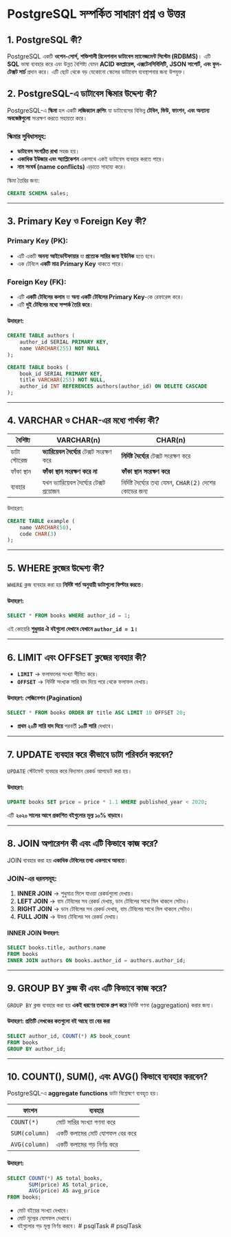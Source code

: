 # PostgreSQL সম্পর্কিত সাধারণ প্রশ্ন ও উত্তর

## 1. PostgreSQL কী?

PostgreSQL একটি **ওপেন-সোর্স, শক্তিশালী রিলেশনাল ডাটাবেস ম্যানেজমেন্ট সিস্টেম (RDBMS)**। এটি **SQL** ভাষা ব্যবহার করে এবং উন্নত বৈশিষ্ট্য যেমন **ACID কমপ্লায়েন্স, এক্সটেনসিবিলিটি, JSON সাপোর্ট, এবং ফুল-টেক্সট সার্চ** প্রদান করে। এটি ছোট থেকে বড় যেকোনো স্কেলের ডাটাবেস ব্যবস্থাপনার জন্য উপযুক্ত।

## 2. PostgreSQL-এ ডাটাবেস স্কিমার উদ্দেশ্য কী?

PostgreSQL-এ **স্কিমা** হল একটি **লজিক্যাল গ্রুপিং** যা ডাটাবেসের বিভিন্ন **টেবিল, ভিউ, ফাংশন, এবং অন্যান্য অবজেক্টগুলো** সংরক্ষণ করতে সহায়তা করে।

### **স্কিমার সুবিধাসমূহ:**

- **ডাটাবেস সংগঠিত রাখা** সহজ হয়।
- **একাধিক ইউজার এবং অ্যাপ্লিকেশন** একসাথে একই ডাটাবেস ব্যবহার করতে পারে।
- **নাম সংঘর্ষ (name conflicts)** এড়াতে সাহায্য করে।

স্কিমা তৈরির জন্য:

```sql
CREATE SCHEMA sales;
```

---

## 3. Primary Key ও Foreign Key কী?

### **Primary Key (PK):**

- এটি একটি **অনন্য আইডেন্টিফায়ার** যা **প্রত্যেক সারির জন্য ইউনিক** হতে হবে।
- এক টেবিলে **একটি মাত্র Primary Key** থাকতে পারে।

### **Foreign Key (FK):**

- এটি **একটি টেবিলের কলাম** যা **অন্য একটি টেবিলের Primary Key**-কে রেফারেন্স করে।
- এটি **দুই টেবিলের মধ্যে সম্পর্ক তৈরি করে**।

#### **উদাহরণ:**

```sql
CREATE TABLE authors (
    author_id SERIAL PRIMARY KEY,
    name VARCHAR(255) NOT NULL
);

CREATE TABLE books (
    book_id SERIAL PRIMARY KEY,
    title VARCHAR(255) NOT NULL,
    author_id INT REFERENCES authors(author_id) ON DELETE CASCADE
);
```

---

## 4. VARCHAR ও CHAR-এর মধ্যে পার্থক্য কী?

| বৈশিষ্ট্য    | VARCHAR(n)                                   | CHAR(n)                                                   |
| ------------ | -------------------------------------------- | --------------------------------------------------------- |
| ডাটা স্টোরেজ | **ভ্যারিয়েবল দৈর্ঘ্যের** টেক্সট সংরক্ষণ করে | **নির্দিষ্ট দৈর্ঘ্যের** টেক্সট সংরক্ষণ করে                |
| ফাঁকা স্থান  | **ফাঁকা স্থান সংরক্ষণ করে না**               | **ফাঁকা স্থান সংরক্ষণ করে**                               |
| ব্যবহার      | যখন ভ্যারিয়েবল দৈর্ঘ্যের টেক্সট প্রয়োজন      | নির্দিষ্ট দৈর্ঘ্যের তথ্য যেমন, `CHAR(2)` দেশের কোডের জন্য |

উদাহরণ:

```sql
CREATE TABLE example (
    name VARCHAR(50),
    code CHAR(3)
);
```

---

## 5. WHERE ক্লজের উদ্দেশ্য কী?

`WHERE` ক্লজ ব্যবহার করা হয় **নির্দিষ্ট শর্ত অনুযায়ী ডাটাগুলো ফিল্টার করতে**।

#### **উদাহরণ:**

```sql
SELECT * FROM books WHERE author_id = 1;
```

এই কোয়েরি **শুধুমাত্র ঐ বইগুলো দেখাবে যেখানে `author_id = 1`।**

---

## 6. LIMIT এবং OFFSET ক্লজের ব্যবহার কী?

- **`LIMIT`** → ফলাফলের সংখ্যা সীমিত করে।
- **`OFFSET`** → নির্দিষ্ট সংখ্যক সারি বাদ দিয়ে পরে থেকে ফলাফল দেখায়।

#### **উদাহরণ: পেজিনেশন (Pagination)**

```sql
SELECT * FROM books ORDER BY title ASC LIMIT 10 OFFSET 20;
```

- **প্রথম ২০টি সারি বাদ দিয়ে** পরবর্তী **১০টি সারি** দেখাবে।

---

## 7. UPDATE ব্যবহার করে কীভাবে ডাটা পরিবর্তন করবেন?

`UPDATE` স্টেটমেন্ট ব্যবহার করে বিদ্যমান রেকর্ড আপডেট করা হয়।

#### **উদাহরণ:**

```sql
UPDATE books SET price = price * 1.1 WHERE published_year < 2020;
```

এটি **২০২০ সালের আগে প্রকাশিত বইগুলোর মূল্য ১০% বাড়াবে।**

---

## 8. JOIN অপারেশন কী এবং এটি কিভাবে কাজ করে?

JOIN ব্যবহার করা হয় **একাধিক টেবিলের তথ্য একসাথে আনতে**।

### **JOIN-এর ধরনসমূহ:**

1. **INNER JOIN** → শুধুমাত্র মিলে যাওয়া রেকর্ডগুলো দেখায়।
2. **LEFT JOIN** → বাম টেবিলের সব রেকর্ড দেখায়, ডান টেবিলের সাথে মিল থাকলে সেটাও।
3. **RIGHT JOIN** → ডান টেবিলের সব রেকর্ড দেখায়, বাম টেবিলের সাথে মিল থাকলে সেটাও।
4. **FULL JOIN** → উভয় টেবিলের সব রেকর্ড দেখায়।

#### **INNER JOIN উদাহরণ:**

```sql
SELECT books.title, authors.name
FROM books
INNER JOIN authors ON books.author_id = authors.author_id;
```

---

## 9. GROUP BY ক্লজ কী এবং এটি কিভাবে কাজ করে?

`GROUP BY` ক্লজ ব্যবহার করা হয় **একই ধরণের তথ্যকে গ্রুপ করে** নির্দিষ্ট গণনা (aggregation) করার জন্য।

#### **উদাহরণ:** প্রতিটি লেখকের কতগুলো বই আছে তা বের করা

```sql
SELECT author_id, COUNT(*) AS book_count
FROM books
GROUP BY author_id;
```

---

## 10. COUNT(), SUM(), এবং AVG() কিভাবে ব্যবহার করবেন?

PostgreSQL-এ **aggregate functions** ডাটা বিশ্লেষণে ব্যবহৃত হয়।

| ফাংশন         | ব্যবহার                       |
| ------------- | ----------------------------- |
| `COUNT(*)`    | মোট সারির সংখ্যা গণনা করে     |
| `SUM(column)` | একটি কলামের মোট যোগফল বের করে |
| `AVG(column)` | একটি কলামের গড় নির্ণয় করে   |

#### **উদাহরণ:**

```sql
SELECT COUNT(*) AS total_books,
       SUM(price) AS total_price,
       AVG(price) AS avg_price
FROM books;
```

- মোট বইয়ের সংখ্যা দেখাবে।
- মোট মূল্যের যোগফল দেখাবে।
- বইগুলোর গড় মূল্য নির্ণয় করবে।
  #   p s q l T a s k 
   
   #   p s q l T a s k 
   
   
